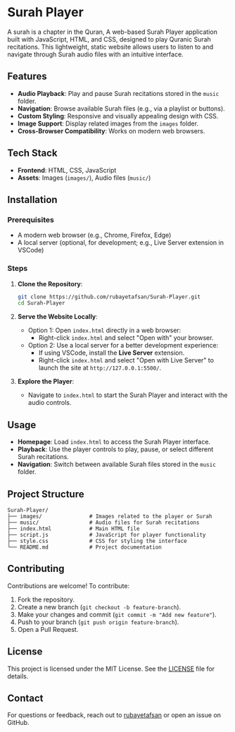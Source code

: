 # Surah Player

A surah is a chapter in the Quran, A web-based Surah Player application built with JavaScript, HTML, and CSS, designed to play Quranic Surah recitations. This lightweight, static website allows users to listen to and navigate through Surah audio files with an intuitive interface.

## Features
- **Audio Playback**: Play and pause Surah recitations stored in the `music` folder.
- **Navigation**: Browse available Surah files (e.g., via a playlist or buttons).
- **Custom Styling**: Responsive and visually appealing design with CSS.
- **Image Support**: Display related images from the `images` folder.
- **Cross-Browser Compatibility**: Works on modern web browsers.

## Tech Stack
- **Frontend**: HTML, CSS, JavaScript
- **Assets**: Images (`images/`), Audio files (`music/`)

## Installation

### Prerequisites
- A modern web browser (e.g., Chrome, Firefox, Edge)
- A local server (optional, for development; e.g., Live Server extension in VSCode)

### Steps
1. **Clone the Repository**:
   ```bash
   git clone https://github.com/rubayetafsan/Surah-Player.git
   cd Surah-Player
   ```

2. **Serve the Website Locally**:
   - Option 1: Open `index.html` directly in a web browser:
     - Right-click `index.html` and select "Open with" your browser.
   - Option 2: Use a local server for a better development experience:
     - If using VSCode, install the **Live Server** extension.
     - Right-click `index.html` and select "Open with Live Server" to launch the site at `http://127.0.0.1:5500/`.

3. **Explore the Player**:
   - Navigate to `index.html` to start the Surah Player and interact with the audio controls.

## Usage
- **Homepage**: Load `index.html` to access the Surah Player interface.
- **Playback**: Use the player controls to play, pause, or select different Surah recitations.
- **Navigation**: Switch between available Surah files stored in the `music` folder.

## Project Structure
```
Surah-Player/
├── images/               # Images related to the player or Surah
├── music/                # Audio files for Surah recitations
├── index.html            # Main HTML file
├── script.js             # JavaScript for player functionality
├── style.css             # CSS for styling the interface
└── README.md             # Project documentation
```

## Contributing
Contributions are welcome! To contribute:
1. Fork the repository.
2. Create a new branch (`git checkout -b feature-branch`).
3. Make your changes and commit (`git commit -m "Add new feature"`).
4. Push to your branch (`git push origin feature-branch`).
5. Open a Pull Request.

## License
This project is licensed under the MIT License. See the [LICENSE](LICENSE) file for details.

## Contact
For questions or feedback, reach out to [rubayetafsan](https://github.com/rubayetafsan) or open an issue on GitHub.
